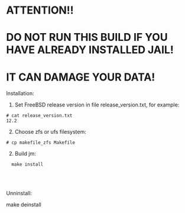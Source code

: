 # ATTENTION!!

# DO NOT RUN THIS BUILD IF YOU HAVE ALREADY INSTALLED JAIL!
# IT CAN DAMAGE YOUR DATA!


Installation:
1. Set FreeBSD release version in file release_version.txt, for example:
```
# cat release_version.txt
12.2
```
2. Choose zfs or ufs filesystem:
```
# cp makefile_zfs Makefile
```
2. Build jm:
```
  make install
```

<br/><br/>

Unninstall:

make deinstall
